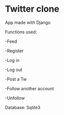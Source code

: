 # Twitter clone
App made with Django

Functions used:

-Feed 

-Register

-Log in

-Log out

-Post a Tw

-Follow another account

-Unfollow

Database: Sqlite3


